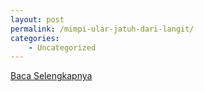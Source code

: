 ```yaml
---
layout: post
permalink: /mimpi-ular-jatuh-dari-langit/
categories:
    - Uncategorized
---
```


[Baca Selengkapnya](/06)